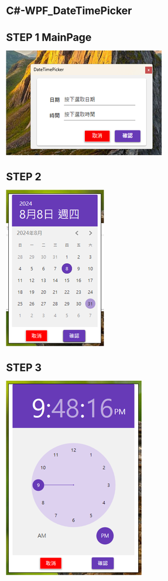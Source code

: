 # C#-WPF_DateTimePicker
# STEP 1 MainPage
![image](https://github.com/BillShiau0720/C-WPF--DateTimePicker/blob/main/img1.png)
# STEP 2 
![image](https://github.com/BillShiau0720/C-WPF--DateTimePicker/blob/main/img2.PNG)
# STEP 3 
![image](https://github.com/BillShiau0720/C-WPF--DateTimePicker/blob/main/img3.png)
